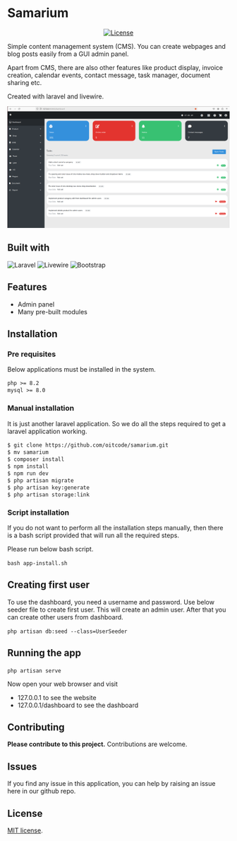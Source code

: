 # Samarium

<p align="center">
<a href="https://packagist.org/packages/laravel/framework"><img src="https://poser.pugx.org/laravel/framework/license.svg" alt="License"></a>
</p>

Simple content management system (CMS). You can create webpages and
blog posts easily from a GUI admin panel.

Apart from CMS, there are also other features like product display,
invoice creation, calendar events, contact message,
task manager, document sharing etc.

Created with laravel and livewire.

![screenshot](dashboard-screenshot-1.png)

## Built with

<img src="https://img.shields.io/badge/Laravel-FF2D20?style=flat&logo=laravel&logoColor=white" alt="Laravel"> <img src="https://img.shields.io/badge/Livewire-AA2BE2" alt="Livewire"> <img src="https://img.shields.io/badge/Bootstrap-7952B3?style=flat&logo=bootstrap&logoColor=white" alt="Bootstrap">

## Features

- Admin panel
- Many pre-built modules

## Installation

### Pre requisites

Below applications must be installed in the system. 

```
php >= 8.2
mysql >= 8.0
```

### Manual installation

It is just another laravel application. So we do all the steps required to get a
laravel application working. 

```
$ git clone https://github.com/oitcode/samarium.git
$ mv samarium
$ composer install
$ npm install
$ npm run dev
$ php artisan migrate
$ php artisan key:generate
$ php artisan storage:link
```

### Script installation

If you do not want to perform all the installation steps manually,
then there is a bash script provided that will run all the 
required steps.

Please run below bash script.

`bash app-install.sh`

## Creating first user

To use the dashboard, you need a username and password.
Use below seeder file to create first user. This will create
an admin user. After that you can create other users from
dashboard.

`php artisan db:seed --class=UserSeeder`
 

## Running the app

`php artisan serve`

Now open your web browser and visit 
- 127.0.0.1 to see the website
- 127.0.0.1/dashboard to see the dashboard

## Contributing

__Please contribute to this project.__ Contributions are welcome.

## Issues

If you find any issue in this application, you can help by raising an issue
here in our github repo.

## License

[MIT license](https://opensource.org/licenses/MIT).
